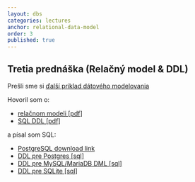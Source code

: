 ```yaml
---
layout: dbs
categories: lectures
anchor: relational-data-model
order: 3
published: true
---
```

## Tretia prednáška (Relačný model & DDL)

Prešli sme si [ďalší príklad dátového modelovania](/lectures/files/03.01_DM_Practice.pdf)

Hovoril som o:

* [relačnom modeli [pdf]](/lectures/files/03.02_RelationalModel.pdf)
* [SQL DDL [pdf]](/lectures/files/03.03_SQL-DDL.pdf)

a písal som SQL:

* [PostgreSQL download link](https://www.enterprisedb.com/downloads/postgres-postgresql-downloads)
* [DDL pre Postgres [sql]](/lectures/files/03_postgres_statements-DDL.sql)
* [DDL pre MySQL/MariaDB DML [sql]](/lectures/files/03_mysql_statements-DDL.sql)
* [DDL pre SQLite [sql]](/lectures/files/03_sqlite_statements-DDL.sql)

